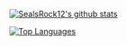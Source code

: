 [![SealsRock12's github stats](https://github-readme-stats.vercel.app/api?username=sealsrock12&theme=cobalt&show_icons=true)](https://github.com/sealsrock12)

[![Top Languages](https://github-readme-stats.vercel.app/api/top-langs/?username=sealsrock12&theme=cobalt)](https://github.com/sealsrock12)
